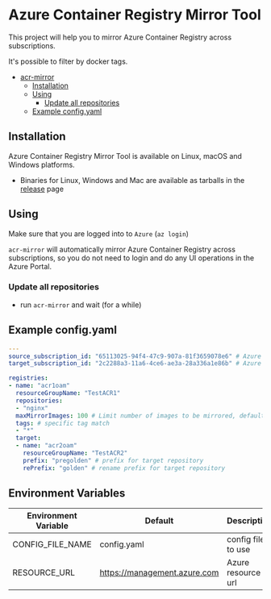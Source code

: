 # Azure Container Registry Mirror Tool

This project will help you to mirror Azure Container Registry across subscriptions.

It's possible to filter by docker tags.

<!-- TOC -->

- [acr-mirror](#acr-mirror)
    - [Installation](#installation)
    - [Using](#using)
        - [Update all repositories](#update-all-repositories)
    - [Example config.yaml](#example-configyaml)

<!-- /TOC -->

## Installation

Azure Container Registry Mirror Tool is available on Linux, macOS and Windows platforms.
- Binaries for Linux, Windows and Mac are available as tarballs in the [release](https://github.com/kubeopsskills/acr-mirror/releases) page

## Using

Make sure that you are logged into to `Azure` (`az login`)

`acr-mirror` will automatically mirror Azure Container Registry across subscriptions, so you do not need to login and do any UI operations in the Azure Portal.

### Update all repositories

- run `acr-mirror` and wait (for a while)

## Example config.yaml

```yml
---
source_subscription_id: "65113025-94f4-47c9-907a-81f3659078e6" # Azure source subscription id
target_subscription_id: "2c2288a3-11a6-4ce6-ae3a-28a336a1e86b" # Azure target subscription id

registries:
- name: "acr1oam"
  resourceGroupName: "TestACR1"
  repositories: 
  - "nginx"
  maxMirrorImages: 100 # Limit number of images to be mirrored, default is 100
  tags: # specific tag match
  - "*"
  target: 
  - name: "acr2oam"
    resourceGroupName: "TestACR2"
    prefix: "pregolden" # prefix for target repository
    rePrefix: "golden" # rename prefix for target repository
```

## Environment Variables

Environment Variable  |  Default       | Description
----------------------| ---------------| -------------------------------------------------
CONFIG_FILE_NAME      | config.yaml    | config file to use
RESOURCE_URL          | https://management.azure.com | Azure resource url

